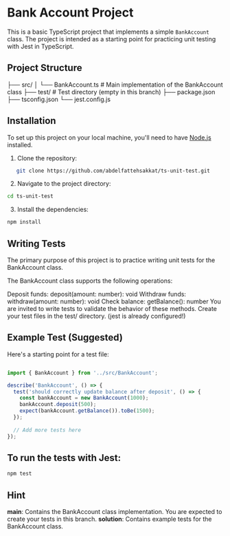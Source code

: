 # Bank Account Project

This is a basic TypeScript project that implements a simple `BankAccount` class. The project is intended as a starting point for practicing unit testing with Jest in TypeScript.

## Project Structure

├── src/
│ └── BankAccount.ts # Main implementation of the BankAccount class
├── test/ # Test directory (empty in this branch)
├── package.json
├── tsconfig.json
└── jest.config.js

## Installation

To set up this project on your local machine, you'll need to have [Node.js](https://nodejs.org/) installed.

1. Clone the repository:
```bash
   git clone https://github.com/abdelfattehsakkat/ts-unit-test.git
```

2. Navigate to the project directory:

```bash
cd ts-unit-test
```

3. Install the dependencies:

```bash
npm install
```

## Writing Tests
The primary purpose of this project is to practice writing unit tests for the BankAccount class.

The BankAccount class supports the following operations:

Deposit funds: deposit(amount: number): void
Withdraw funds: withdraw(amount: number): void
Check balance: getBalance(): number
You are invited to write tests to validate the behavior of these methods. Create your test files in the test/ directory. (jest is already configured!)

## Example Test (Suggested)
Here's a starting point for a test file:

```typescript

import { BankAccount } from '../src/BankAccount';

describe('BankAccount', () => {
  test('should correctly update balance after deposit', () => {
    const bankAccount = new BankAccount(1000);
    bankAccount.deposit(500);
    expect(bankAccount.getBalance()).toBe(1500);
  });
  
  // Add more tests here
});

```
## To run the tests with Jest:

```bash
npm test
```

## Hint

**main**: Contains the BankAccount class implementation. You are expected to create your tests in this branch.
**solution**: Contains example tests for the BankAccount class.